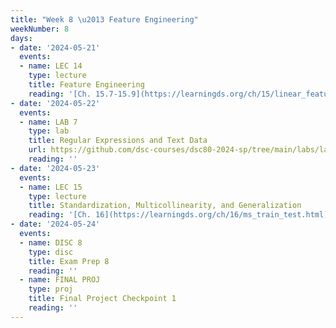 ```yaml
---
title: "Week 8 \u2013 Feature Engineering"
weekNumber: 8
days:
- date: '2024-05-21'
  events:
  - name: LEC 14
    type: lecture
    title: Feature Engineering
    reading: '[Ch. 15.7-15.9](https://learningds.org/ch/15/linear_feature_eng.html)'
- date: '2024-05-22'
  events:
  - name: LAB 7
    type: lab
    title: Regular Expressions and Text Data
    url: https://github.com/dsc-courses/dsc80-2024-sp/tree/main/labs/lab07
    reading: ''
- date: '2024-05-23'
  events:
  - name: LEC 15
    type: lecture
    title: Standardization, Multicollinearity, and Generalization
    reading: '[Ch. 16](https://learningds.org/ch/16/ms_train_test.html), [17.6](https://learningds.org/ch/17/inf_pred_gen_prob.html)'
- date: '2024-05-24'
  events:
  - name: DISC 8
    type: disc
    title: Exam Prep 8
    reading: ''
  - name: FINAL PROJ
    type: proj
    title: Final Project Checkpoint 1
    reading: ''
---
```

